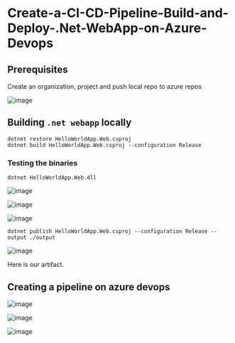 # Create-a-CI-CD-Pipeline-Build-and-Deploy-.Net-WebApp-on-Azure-Devops

## Prerequisites

Create an organization, project and push local repo to azure repos

![image](https://user-images.githubusercontent.com/96833570/216345131-2585fc36-8c97-42a9-b652-f831baf3784c.png)

## Building `.net webapp` locally

```
dotnet restore HelloWorldApp.Web.csproj
dotnet build HelloWorldApp.Web.csproj --configuration Release
```

### Testing the binaries

`dotnet HelloWorldApp.Web.dll`

![image](https://user-images.githubusercontent.com/96833570/216345954-fbf7a1f9-c0e5-4f43-83e1-510d94089bda.png)


![image](https://user-images.githubusercontent.com/96833570/216347462-a79edc66-d4a3-404b-b9b1-de5481cd4fa1.png)


![image](https://user-images.githubusercontent.com/96833570/216347779-7b54a7df-4df8-49e6-97e7-7a43b944df45.png)


`dotnet publish HelloWorldApp.Web.csproj --configuration Release --output ./output`

![image](https://user-images.githubusercontent.com/96833570/216349300-ad071a72-f37b-4af2-9646-a233e2c19d59.png)

Here is our artifact.

## Creating a pipeline on azure devops

![image](https://user-images.githubusercontent.com/96833570/216350101-61482c18-d2f8-479b-9129-be6758cb2b94.png)


![image](https://user-images.githubusercontent.com/96833570/216353230-7d1413bb-3c8b-4112-b13c-b785100ca1cf.png)


![image](https://user-images.githubusercontent.com/96833570/216353102-0d86cd6a-f1b6-43e9-8446-b14296d362b5.png)

